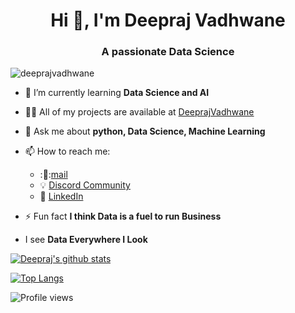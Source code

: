 <h1 align="center">Hi 👋, I'm Deepraj Vadhwane</h1>
<h3 align="center">A passionate Data Science </h3>

<p align="left"> <img src="https://komarev.com/ghpvc/?username=deeprajvadhwane&label=Profile%20views&color=0e75b6&style=flat" alt="deeprajvadhwane" /> </p>

- 🌱 I’m currently learning **Data Science and AI**

- 👨‍💻 All of my projects are available at [DeeprajVadhwane](DeeprajVadhwane)

- 💬 Ask me about **python, Data Science, Machine Learning**

- 📫 How to reach me:
  - :📧:[mail](deeprajvadhwane01@gmail.com)
  - :bulb: [Discord Community]([https://discord.gg/TtMT4AW](https://discord.gg/C2C9Ys9j))
  - :office: [LinkedIn]([https://www.linkedin.com/in/kanavbansal/](https://www.linkedin.com/in/deepraj-vadhwane/))

- ⚡ Fun fact **I think Data is a fuel to run Business**
- I see **Data Everywhere I Look**
 
[![Deepraj's github stats](https://github-readme-stats.vercel.app/api?username=DeeprajVadhwane&count_private=true&show_icons=true&theme=dracula&hide_rank=false)](https://github.com/DeeprajVadhwane?tab=repositories)

[![Top Langs](https://github-readme-stats.vercel.app/api/top-langs/?username=DeeprajVadhwane)](https://github.com/DeeprajVadhwane?tab=repositories)

![Profile views](https://gpvc.arturio.dev/DeeprajVadhwane)

